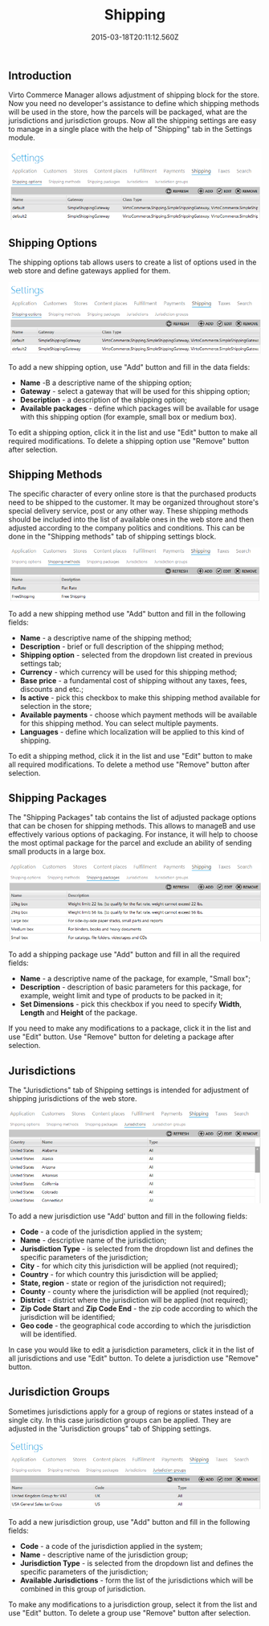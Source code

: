 ﻿---
title: Shipping
description: Shipping
layout: docs
date: 2015-03-18T20:11:12.560Z
priority: 7
---
## Introduction

Virto Commerce Manager allows adjustment of shipping block for the store. Now you need no developer's assistance to define which shipping methods will be used in the store, how the parcels will be packaged, what are the jurisdictions and jurisdiction groups. Now all the shipping settings are easy to manage in a single place with the help of "Shipping" tab in the Settings module.

<img src="../../../assets/images/docs/shipping-tab.PNG" />

## Shipping Options

The shipping options tab allows users to create a list of options used in the web store and define gateways applied for them.

<img src="../../../assets/images/docs/shipping-options.PNG" />

To add a new shipping option, use "Add" button and fill in the data fields:

* **Name** -В a descriptive name of the shipping option;
* **Gateway** - select a gateway that will be used for this shipping option;
* **Description** - a description of the shipping option;
* **Available packages** - define which packages will be available for usage with this shipping option (for example, small box or medium box).

To edit a shipping option, click it in the list and use "Edit" button to make all required modifications. To delete a shipping option use "Remove" button after selection.

## Shipping Methods

The specific character of every online store is that the purchased products need to be shipped to the customer. It may be organized throughout store's special delivery service, post or any other way. These shipping methods should be included into the list of available ones in the web store and then adjusted according to the company politics and conditions. This can be done in the "Shipping methods" tab of shipping settings block.

<img src="../../../assets/images/docs/shipping-methods.PNG" />

To add a new shipping method use "Add" button and fill in the following fields:

* **Name** - a descriptive name of the shipping method;
* **Description** - brief or full description of the shipping method;
* **Shipping option** - selected from the dropdown list created in previous settings tab;
* **Currency** - which currency will be used for this shipping method;
* **Base price** - a fundamental cost of shipping without any taxes, fees, discounts and etc.;
* **Is active** - pick this checkbox to make this shipping method available for selection in the store;
* **Available payments** - choose which payment methods will be available for this shipping method. You can select multiple payments.
* **Languages** - define which localization will be applied to this kind of shipping.

To edit a shipping method, click it in the list and use "Edit" button to make all required modifications. To delete a method use "Remove" button after selection.

## Shipping Packages

The "Shipping Packages" tab contains the list of adjusted package options that can be chosen for shipping methods. This allows to manageВ and use effectively various options of packaging. For instance, it will help to choose the most optimal package for the parcel and exclude an ability of sending small products in a large box.

<img src="../../../assets/images/docs/shipping-packages.PNG" />

To add a shipping package use "Add" button and fill in all the required fields:

* **Name** - a descriptive name of the package, for example, "Small box";
* **Description** - description of basic parameters for this package, for example, weight limit and type of products to be packed in it;
* **Set Dimensions** - pick this checkbox if you need to specify **Width**, **Length** and **Height** of the package.

If you need to make any modifications to a package, click it in the list and use "Edit" button. Use "Remove" button for deleting a package after selection.

## Jurisdictions

The "Jurisdictions" tab of Shipping settings is intended for adjustment of shipping jurisdictions of the web store.

<img src="../../../assets/images/docs/jurisdictions.PNG" />

To add a new jurisdiction use "Add' button and fill in the following fields:

* **Code** - a code of the jurisdiction applied in the system;
* **Name** - descriptive name of the jurisdiction;
* **Jurisdiction Type** - is selected from the dropdown list and defines the specific parameters of the jurisdiction;
* **City** - for which city this jurisdiction will be applied (not required);
* **Country** - for which country this jurisdiction will be applied;
* **State, region** - state or region of the jurisdiction not required);
* **County** - county where the jurisdiction will be applied (not required);
* **District** - district where the jurisdiction will be applied (not required);
* **Zip Code Start** and **Zip Code End** - the zip code according to which the jurisdiction will be identified;
* **Geo code** - the geographical code according to which the jurisdiction will be identified.

In case you would like to edit a jurisdiction parameters, click it in the list of all jurisdictions and use "Edit" button. To delete a jurisdiction use "Remove" button.

## Jurisdiction Groups

Sometimes jurisdictions apply for a group of regions or states instead of a single city. In this case jurisdiction groups can be applied. They are adjusted in the "Jurisdiction groups" tab of Shipping settings.

<img src="../../../assets/images/docs/jurisdiction-groups.PNG" />

To add a new jurisdiction group, use "Add" button and fill in the following fields:

* **Code** - a code of the jurisdiction applied in the system;
* **Name** - descriptive name of the jurisdiction group;
* **Jurisdiction Type** - is selected from the dropdown list and defines the specific parameters of the jurisdiction;
* **Available Jurisdictions** - form the list of the jurisdictions which will be combined in this group of jurisdiction.

To make any modifications to a jurisdiction group, select it from the list and use "Edit" button. To delete a group use "Remove" button after selection.
